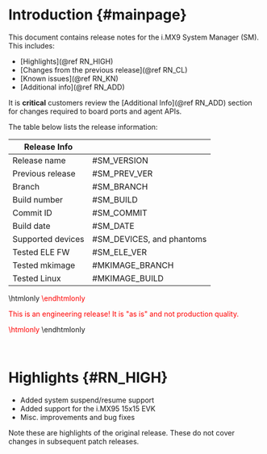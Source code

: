 Introduction {#mainpage}
============

This document contains release notes for the i.MX9 System Manager (SM). This includes:

- [Highlights](@ref RN_HIGH)
- [Changes from the previous release](@ref RN_CL)
- [Known issues](@ref RN_KN)
- [Additional info](@ref RN_ADD)

It is **critical** customers review the [Additional Info](@ref RN_ADD) section for changes
required to board ports and agent APIs.

The table below lists the release information:

| Release Info      |                             |
|-------------------|-----------------------------|
| Release name      | #SM_VERSION                 |
| Previous release  | #SM_PREV_VER                |
| Branch            | #SM_BRANCH                  |
| Build number      | #SM_BUILD                   |
| Commit ID         | #SM_COMMIT                  |
| Build date        | #SM_DATE                    |
| Supported devices | #SM_DEVICES, and phantoms   |
| Tested ELE FW     | #SM_ELE_VER                 |
| Tested mkimage    | #MKIMAGE_BRANCH             |
| Tested Linux      | #MKIMAGE_BUILD              |

\htmlonly
<font color="red">\endhtmlonly

This is an engineering release! It is "as is" and not production quality.

\htmlonly
</font>\endhtmlonly

<br>

Highlights {#RN_HIGH}
==========

- Added system suspend/resume support
- Added support for the i.MX95 15x15 EVK
- Misc. improvements and bug fixes

Note these are highlights of the original release. These do not cover changes
in subsequent patch releases.

